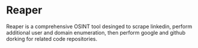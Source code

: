 # Reaper
Reaper is a comprehensive OSINT tool desinged to scrape linkedin, perform additional user and domain enumeration, then perform google and github dorking for related code repositories. 
